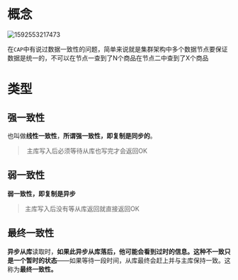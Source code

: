 # 概念

![1592553217473](../../image/1592553217473.png)

在`CAP`中有说过数据一致性的问题，简单来说就是集群架构中多个数据节点要保证数据是统一的，不可以在节点一查到了N个商品在节点二中查到了X个商品

# 类型

## 强一致性

也叫做**线性一致性**，**所谓强一致性，即复制是同步的**。

> ​	主库写入后必须等待从库也写完才会返回OK

## 弱一致性

**弱一致性，即复制是异步**

> 主库写入后没有等从库返回就直接返回OK

## 最终一致性

**异步从库**读取时，**如果此异步从库落后，他可能会看到过时的信息。**这种不一致只是一个**暂时的状态**——如果等待一段时间，从库最终会赶上并与主库保持一致。这称为**最终一致性。**



